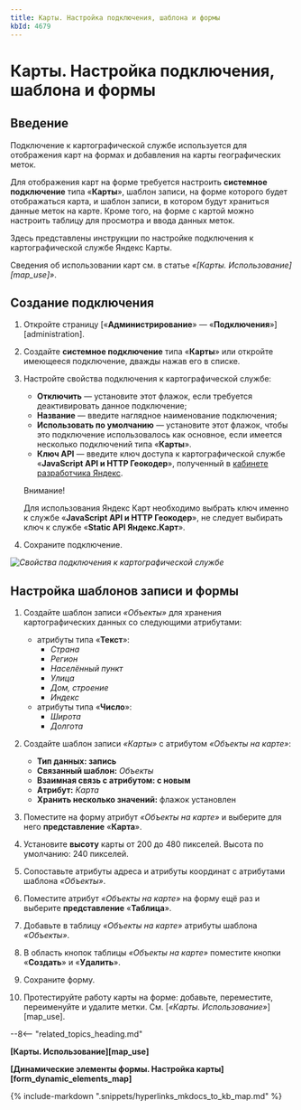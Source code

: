 ```yaml
---
title: Карты. Настройка подключения, шаблона и формы
kbId: 4679
---
```


# Карты. Настройка подключения, шаблона и формы

## Введение

Подключение к картографической службе используется для отображения карт на формах и добавления на карты географических меток.

Для отображения карт на форме требуется настроить **системное подключение** типа «**Карты**», шаблон записи, на форме которого будет отображаться карта, и шаблон записи, в котором будут храниться данные меток на карте. Кроме того, на форме с картой можно настроить таблицу для просмотра и ввода данных меток.

Здесь представлены инструкции по настройке подключения к картографической службе Яндекс Карты.

Сведения об использовании карт см. в статье *«[Карты. Использование][map_use]»*.

## Создание подключения

1. Откройте страницу [«**Администрирование**» — «**Подключения**»][administration].
2. Создайте **системное подключение** типа «**Карты**» или откройте имеющееся подключение, дважды нажав его в списке.
3. Настройте свойства подключения к картографической службе:

    - **Отключить** — установите этот флажок, если требуется деактивировать данное подключение;
    - **Название** — введите наглядное наименование подключения;
    - **Использовать по умолчанию** — установите этот флажок, чтобы это подключение использовалось как основное, если имеется несколько подключений типа «**Карты**».
    - **Ключ API** — введите ключ доступа к картографической службе «**JavaScript API и HTTP Геокодер**», полученный в [кабинете разработчика Яндекс](https://developer.tech.yandex.ru/services).
    
    
    
    Внимание!
    
    
    Для использования Яндекс Карт необходимо выбрать ключ именно к службе «**JavaScript API и HTTP Геокодер**», не следует выбирать ключ к службе «**Static API Яндекс.Карт**».
4. Сохраните подключение.

_![Свойства подключения к картографической службе](https://kb.comindware.ru/assets/maps_connection_properties.png)_

## Настройка шаблонов записи и формы

1. Создайте шаблон записи *«Объекты»* для хранения картографических данных со следующими атрибутами:

    - атрибуты типа «**Текст**»:
        - *Страна*
        - *Регион*
        - *Населённый пункт*
        - *Улица*
        - *Дом, строение*
        - *Индекс*
    - атрибуты типа «**Число**»:
        - *Широта*
        - *Долгота*
2. Создайте шаблон записи *«Карты»* с атрибутом *«Объекты на карте»*:

    - **Тип данных: запись**
    - **Связанный шаблон:** *Объекты*
    - **Взаимная связь с атрибутом: с новым**
    - **Атрибут:** *Карта*
    - **Хранить несколько значений:** флажок установлен
3. Поместите на форму атрибут *«Объекты на карте»* и выберите для него **представление** «**Карта**».
4. Установите **высоту** карты от 200 до 480 пикселей. Высота по умолчанию: 240 пикселей.
5. Сопоставьте атрибуты адреса и атрибуты координат с атрибутами шаблона *«Объекты»*.
6. Поместите атрибут *«Объекты на карте»* на форму ещё раз и выберите **представление** «**Таблица**».
7. Добавьте в таблицу *«Объекты на карте»* атрибуты шаблона *«Объекты»*.
8. В область кнопок таблицы *«Объекты на карте»* поместите кнопки «**Создать**» и «**Удалить**».
9. Сохраните форму.
10. Протестируйте работу карты на форме: добавьте, переместите, переименуйте и удалите метки. См. [*«Карты. Использование»*][map_use].

--8<-- "related_topics_heading.md"

**[Карты. Использование][map_use]**

**[Динамические элементы формы. Настройка карты][form_dynamic_elements_map]**

{% include-markdown ".snippets/hyperlinks_mkdocs_to_kb_map.md" %}
